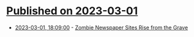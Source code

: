 # [Published on 2023-03-01](index.md)

* [2023-03-01, 18:09:00](https://tech.slashdot.org/story/23/03/01/189239/zombie-newspaper-sites-rise-from-the-grave?utm_source=rss1.0mainlinkanon&utm_medium=feed) - [Zombie Newspaper Sites Rise from the Grave](https://tech.slashdot.org/story/23/03/01/189239/zombie-newspaper-sites-rise-from-the-grave?utm_source=rss1.0mainlinkanon&utm_medium=feed)
